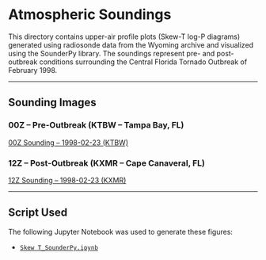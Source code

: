 # Atmospheric Soundings

This directory contains upper-air profile plots (Skew-T log-P diagrams) generated using radiosonde data from the Wyoming archive and visualized using the SounderPy library. The soundings represent pre- and post-outbreak conditions surrounding the Central Florida Tornado Outbreak of February 1998.

---

## Sounding Images

### 00Z – Pre-Outbreak (KTBW – Tampa Bay, FL)
[00Z Sounding – 1998-02-23 (KTBW)](TBW_1998_02_23_00Z.png)

### 12Z – Post-Outbreak (KXMR – Cape Canaveral, FL)
[12Z Sounding – 1998-02-23 (KXMR)](XMR_1998_02_23_12Z.png)

---

## Script Used

The following Jupyter Notebook was used to generate these figures:

- [`Skew T_SounderPy.ipynb`](../../notebooks/Skew%20T_SounderPy.ipynb)
